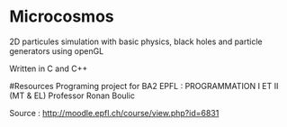 # Microcosmos
2D particules simulation with basic physics, black holes and particle generators using openGL

Written in C and C++

#Resources
Programing project for BA2 EPFL : PROGRAMMATION I ET II (MT & EL)
Professor Ronan Boulic

Source : http://moodle.epfl.ch/course/view.php?id=6831
